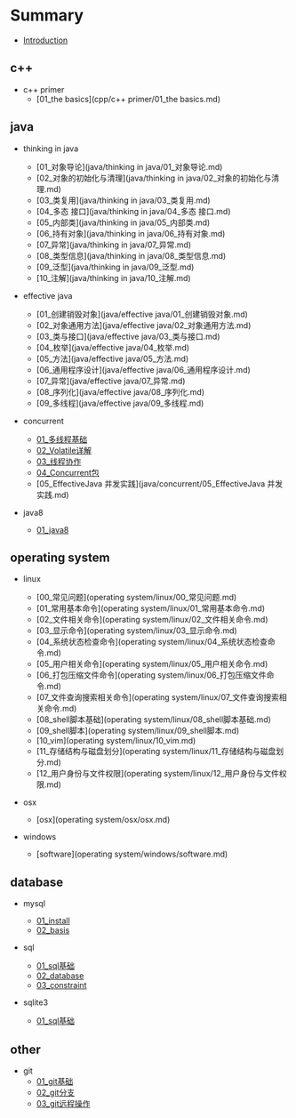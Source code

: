 # Summary

* [Introduction](README.md)

## c++

* c++ primer
    * [01_the basics](cpp/c++ primer/01_the basics.md)

## java

* thinking in java
    * [01_对象导论](java/thinking in java/01_对象导论.md)
    * [02_对象的初始化与清理](java/thinking in java/02_对象的初始化与清理.md)
    * [03_类复用](java/thinking in java/03_类复用.md)
    * [04_多态 接口](java/thinking in java/04_多态 接口.md)
    * [05_内部类](java/thinking in java/05_内部类.md)
    * [06_持有对象](java/thinking in java/06_持有对象.md)
    * [07_异常](java/thinking in java/07_异常.md)
    * [08_类型信息](java/thinking in java/08_类型信息.md)
    * [09_泛型](java/thinking in java/09_泛型.md)
    * [10_注解](java/thinking in java/10_注解.md)

* effective java
    * [01_创建销毁对象](java/effective java/01_创建销毁对象.md)
    * [02_对象通用方法](java/effective java/02_对象通用方法.md)
    * [03_类与接口](java/effective java/03_类与接口.md)
    * [04_枚举](java/effective java/04_枚举.md)
    * [05_方法](java/effective java/05_方法.md)
    * [06_通用程序设计](java/effective java/06_通用程序设计.md)
    * [07_异常](java/effective java/07_异常.md)
    * [08_序列化](java/effective java/08_序列化.md)
    * [09_多线程](java/effective java/09_多线程.md)

* concurrent
    * [01_多线程基础](java/concurrent/01_多线程基础.md)
    * [02_Volatile详解](java/concurrent/02_Volatile详解.md)
    * [03_线程协作](java/concurrent/03_线程协作.md)
    * [04_Concurrent包](java/concurrent/04_Concurrent包.md)
    * [05_EffectiveJava 并发实践](java/concurrent/05_EffectiveJava 并发实践.md)

* java8
    * [01_java8](java/java8/01_java8.md)

## operating system

* linux
    * [00_常见问题](operating system/linux/00_常见问题.md)
    * [01_常用基本命令](operating system/linux/01_常用基本命令.md)
    * [02_文件相关命令](operating system/linux/02_文件相关命令.md)
    * [03_显示命令](operating system/linux/03_显示命令.md)
    * [04_系统状态检查命令](operating system/linux/04_系统状态检查命令.md)
    * [05_用户相关命令](operating system/linux/05_用户相关命令.md)
    * [06_打包压缩文件命令](operating system/linux/06_打包压缩文件命令.md)
    * [07_文件查询搜索相关命令](operating system/linux/07_文件查询搜索相关命令.md)
    * [08_shell脚本基础](operating system/linux/08_shell脚本基础.md)
    * [09_shell脚本](operating system/linux/09_shell脚本.md)
    * [10_vim](operating system/linux/10_vim.md)
    * [11_存储结构与磁盘划分](operating system/linux/11_存储结构与磁盘划分.md)
    * [12_用户身份与文件权限](operating system/linux/12_用户身份与文件权限.md)

* osx
    * [osx](operating system/osx/osx.md)

* windows
    * [software](operating system/windows/software.md)

## database

* mysql
    * [01_install](database/mysql/01_install.md)
    * [02_basis](database/mysql/02_basis.md)

* sql
    * [01_sql基础](database/sql/01_sql基础.md)
    * [02_database](database/sql/02_database.md)
    * [03_constraint](database/sql/03_constraint.md)

* sqlite3
    * [01_sql基础](database/sqlite3/01_install.md)

## other

* git
    * [01_git基础](other/git/01_git基础.md)
    * [02_git分支](other/git/02_git分支.md)
    * [03_git远程操作](other/git/03_git远程操作.md)